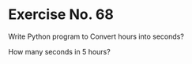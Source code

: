 # Exercise No. 68

Write Python program to Convert hours into seconds?

How many seconds in 5 hours?
